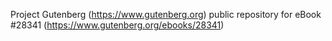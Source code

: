 Project Gutenberg (https://www.gutenberg.org) public repository for eBook #28341 (https://www.gutenberg.org/ebooks/28341)
